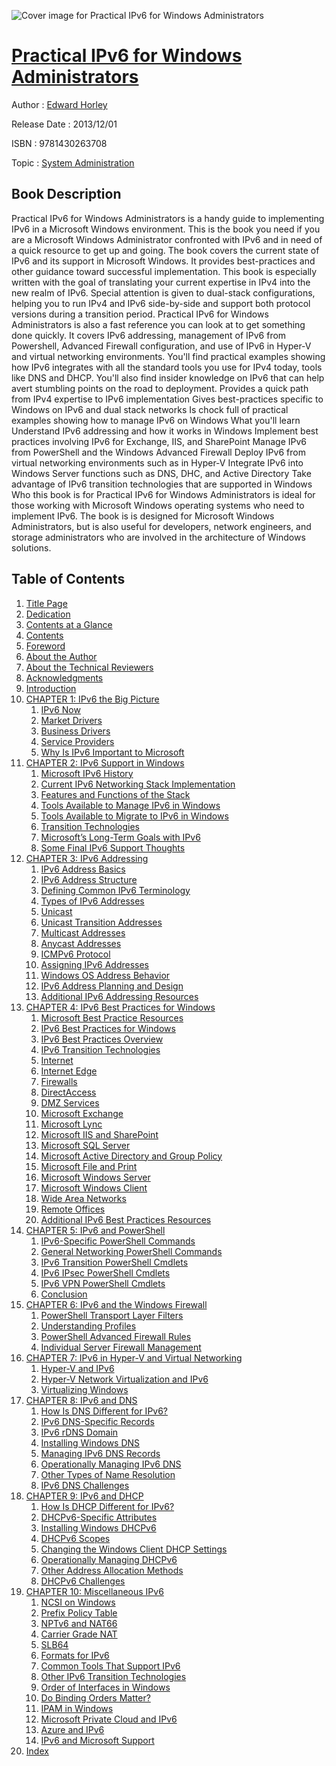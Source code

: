 ![Cover image for Practical IPv6 for Windows Administrators](https://imgdetail.ebookreading.net/cover/cover/system_admin/EB9781430263708.jpg)

[Practical IPv6 for Windows Administrators](https://ebookreading.net/view/book/Practical+IPv6+for+Windows+Administrators-EB9781430263708_1.html "Practical IPv6 for Windows Administrators")
====================================================================================================================

Author : [Edward Horley](https://ebookreading.net/search/author/Edward+Horley)

Release Date : 2013/12/01

ISBN : 9781430263708

Topic : [System Administration](https://ebookreading.net/search/category/system-administration)

Book Description
-----------------

Practical IPv6 for Windows Administrators is a handy guide to implementing IPv6 in a Microsoft Windows environment. This is the book you need if you are a Microsoft Windows Administrator confronted with IPv6 and in need of a quick resource to get up and going. The book covers the current state of IPv6 and its support in Microsoft Windows. It provides best-practices and other guidance toward successful implementation.
This book is especially written with the goal of translating your current expertise in IPv4 into the new realm of IPv6. Special attention is given to dual-stack configurations, helping you to run IPv4 and IPv6 side-by-side and support both protocol versions during a transition period.
Practical IPv6 for Windows Administrators is also a fast reference you can look at to get something done quickly. It covers IPv6 addressing, management of IPv6 from Powershell, Advanced Firewall configuration, and use of IPv6 in Hyper-V and virtual networking environments. You'll find practical examples showing how IPv6 integrates with all the standard tools you use for IPv4 today, tools like DNS and DHCP. You'll also find insider knowledge on IPv6 that can help avert stumbling points on the road to deployment.
Provides a quick path from IPv4 expertise to IPv6 implementation
Gives best-practices specific to Windows on IPv6 and dual stack networks
Is chock full of practical examples showing how to manage IPv6 on Windows
What you'll learn
Understand IPv6 addressing and how it works in Windows
Implement best practices involving IPv6 for Exchange, IIS, and SharePoint
Manage IPv6 from PowerShell and the Windows Advanced Firewall
Deploy IPv6 from virtual networking environments such as in Hyper-V
Integrate IPv6 into Windows Server functions such as DNS, DHC, and Active Directory
Take advantage of IPv6 transition technologies that are supported in Windows
Who this book is for
Practical IPv6 for Windows Administrators is ideal for those working with Microsoft Windows operating systems who need to implement IPv6. The book is is designed for Microsoft Windows Administrators, but is also useful for developers, network engineers, and storage administrators who are involved in the architecture of Windows solutions.
              
Table of Contents
-----------------

1. [Title Page](https://ebookreading.net/view/book/Practical+IPv6+for+Windows+Administrators-EB9781430263708_2.html)
1. [Dedication](https://ebookreading.net/view/book/Practical+IPv6+for+Windows+Administrators-EB9781430263708_4.html)
1. [Contents at a Glance](https://ebookreading.net/view/book/Practical+IPv6+for+Windows+Administrators-EB9781430263708_5.html)
1. [Contents](https://ebookreading.net/view/book/Practical+IPv6+for+Windows+Administrators-EB9781430263708_6.html)
1. [Foreword](https://ebookreading.net/view/book/Practical+IPv6+for+Windows+Administrators-EB9781430263708_7.html)
1. [About the Author](https://ebookreading.net/view/book/Practical+IPv6+for+Windows+Administrators-EB9781430263708_8.html)
1. [About the Technical Reviewers](https://ebookreading.net/view/book/Practical+IPv6+for+Windows+Administrators-EB9781430263708_9.html)
1. [Acknowledgments](https://ebookreading.net/view/book/Practical+IPv6+for+Windows+Administrators-EB9781430263708_10.html)
1. [Introduction](https://ebookreading.net/view/book/Practical+IPv6+for+Windows+Administrators-EB9781430263708_11.html)
1. [CHAPTER 1: IPv6 the Big Picture](https://ebookreading.net/view/book/Practical+IPv6+for+Windows+Administrators-EB9781430263708_12.html)
    1. [IPv6 Now](https://ebookreading.net/view/book/Practical+IPv6+for+Windows+Administrators-EB9781430263708_12.html#Sec1)
    1. [Market Drivers](https://ebookreading.net/view/book/Practical+IPv6+for+Windows+Administrators-EB9781430263708_12.html#Sec2)
    1. [Business Drivers](https://ebookreading.net/view/book/Practical+IPv6+for+Windows+Administrators-EB9781430263708_12.html#Sec8)
    1. [Service Providers](https://ebookreading.net/view/book/Practical+IPv6+for+Windows+Administrators-EB9781430263708_12.html#Sec9)
    1. [Why Is IPv6 Important to Microsoft](https://ebookreading.net/view/book/Practical+IPv6+for+Windows+Administrators-EB9781430263708_12.html#Sec10)
1. [CHAPTER 2: IPv6 Support in Windows](https://ebookreading.net/view/book/Practical+IPv6+for+Windows+Administrators-EB9781430263708_13.html)
    1. [Microsoft IPv6 History](https://ebookreading.net/view/book/Practical+IPv6+for+Windows+Administrators-EB9781430263708_13.html#Sec1)
    1. [Current IPv6 Networking Stack Implementation](https://ebookreading.net/view/book/Practical+IPv6+for+Windows+Administrators-EB9781430263708_13.html#Sec4)
    1. [Features and Functions of the Stack](https://ebookreading.net/view/book/Practical+IPv6+for+Windows+Administrators-EB9781430263708_13.html#Sec5)
    1. [Tools Available to Manage IPv6 in Windows](https://ebookreading.net/view/book/Practical+IPv6+for+Windows+Administrators-EB9781430263708_13.html#Sec12)
    1. [Tools Available to Migrate to IPv6 in Windows](https://ebookreading.net/view/book/Practical+IPv6+for+Windows+Administrators-EB9781430263708_13.html#Sec13)
    1. [Transition Technologies](https://ebookreading.net/view/book/Practical+IPv6+for+Windows+Administrators-EB9781430263708_13.html#Sec14)
    1. [Microsoft’s Long-Term Goals with IPv6](https://ebookreading.net/view/book/Practical+IPv6+for+Windows+Administrators-EB9781430263708_13.html#Sec18)
    1. [Some Final IPv6 Support Thoughts](https://ebookreading.net/view/book/Practical+IPv6+for+Windows+Administrators-EB9781430263708_13.html#Sec19)
1. [CHAPTER 3: IPv6 Addressing](https://ebookreading.net/view/book/Practical+IPv6+for+Windows+Administrators-EB9781430263708_14.html)
    1. [IPv6 Address Basics](https://ebookreading.net/view/book/Practical+IPv6+for+Windows+Administrators-EB9781430263708_14.html#Sec1)
    1. [IPv6 Address Structure](https://ebookreading.net/view/book/Practical+IPv6+for+Windows+Administrators-EB9781430263708_14.html#Sec4)
    1. [Defining Common IPv6 Terminology](https://ebookreading.net/view/book/Practical+IPv6+for+Windows+Administrators-EB9781430263708_14.html#Sec7)
    1. [Types of IPv6 Addresses](https://ebookreading.net/view/book/Practical+IPv6+for+Windows+Administrators-EB9781430263708_14.html#Sec8)
    1. [Unicast](https://ebookreading.net/view/book/Practical+IPv6+for+Windows+Administrators-EB9781430263708_14.html#Sec9)
    1. [Unicast Transition Addresses](https://ebookreading.net/view/book/Practical+IPv6+for+Windows+Administrators-EB9781430263708_14.html#Sec14)
    1. [Multicast Addresses](https://ebookreading.net/view/book/Practical+IPv6+for+Windows+Administrators-EB9781430263708_14.html#Sec18)
    1. [Anycast Addresses ](https://ebookreading.net/view/book/Practical+IPv6+for+Windows+Administrators-EB9781430263708_14.html#Sec24)
    1. [ICMPv6 Protocol ](https://ebookreading.net/view/book/Practical+IPv6+for+Windows+Administrators-EB9781430263708_14.html#Sec25)
    1. [Assigning IPv6 Addresses](https://ebookreading.net/view/book/Practical+IPv6+for+Windows+Administrators-EB9781430263708_14.html#Sec26)
    1. [Windows OS Address Behavior](https://ebookreading.net/view/book/Practical+IPv6+for+Windows+Administrators-EB9781430263708_14.html#Sec38)
    1. [IPv6 Address Planning and Design](https://ebookreading.net/view/book/Practical+IPv6+for+Windows+Administrators-EB9781430263708_14.html#Sec43)
    1. [Additional IPv6 Addressing Resources](https://ebookreading.net/view/book/Practical+IPv6+for+Windows+Administrators-EB9781430263708_14.html#Sec49)
1. [CHAPTER 4: IPv6 Best Practices for Windows](https://ebookreading.net/view/book/Practical+IPv6+for+Windows+Administrators-EB9781430263708_15.html)
    1. [Microsoft Best Practice Resources](https://ebookreading.net/view/book/Practical+IPv6+for+Windows+Administrators-EB9781430263708_15.html#Sec1)
    1. [IPv6 Best Practices for Windows](https://ebookreading.net/view/book/Practical+IPv6+for+Windows+Administrators-EB9781430263708_15.html#Sec2)
    1. [IPv6 Best Practices Overview](https://ebookreading.net/view/book/Practical+IPv6+for+Windows+Administrators-EB9781430263708_15.html#Sec3)
    1. [IPv6 Transition Technologies](https://ebookreading.net/view/book/Practical+IPv6+for+Windows+Administrators-EB9781430263708_15.html#Sec4)
    1. [Internet](https://ebookreading.net/view/book/Practical+IPv6+for+Windows+Administrators-EB9781430263708_15.html#Sec9)
    1. [Internet Edge](https://ebookreading.net/view/book/Practical+IPv6+for+Windows+Administrators-EB9781430263708_15.html#Sec12)
    1. [Firewalls](https://ebookreading.net/view/book/Practical+IPv6+for+Windows+Administrators-EB9781430263708_15.html#Sec15)
    1. [DirectAccess](https://ebookreading.net/view/book/Practical+IPv6+for+Windows+Administrators-EB9781430263708_15.html#Sec18)
    1. [DMZ Services](https://ebookreading.net/view/book/Practical+IPv6+for+Windows+Administrators-EB9781430263708_15.html#Sec21)
    1. [Microsoft Exchange](https://ebookreading.net/view/book/Practical+IPv6+for+Windows+Administrators-EB9781430263708_15.html#Sec36)
    1. [Microsoft Lync](https://ebookreading.net/view/book/Practical+IPv6+for+Windows+Administrators-EB9781430263708_15.html#Sec39)
    1. [Microsoft IIS and SharePoint](https://ebookreading.net/view/book/Practical+IPv6+for+Windows+Administrators-EB9781430263708_15.html#Sec42)
    1. [Microsoft SQL Server](https://ebookreading.net/view/book/Practical+IPv6+for+Windows+Administrators-EB9781430263708_15.html#Sec46)
    1. [Microsoft Active Directory and Group Policy](https://ebookreading.net/view/book/Practical+IPv6+for+Windows+Administrators-EB9781430263708_15.html#Sec49)
    1. [Microsoft File and Print](https://ebookreading.net/view/book/Practical+IPv6+for+Windows+Administrators-EB9781430263708_15.html#Sec53)
    1. [Microsoft Windows Server](https://ebookreading.net/view/book/Practical+IPv6+for+Windows+Administrators-EB9781430263708_15.html#Sec56)
    1. [Microsoft Windows Client](https://ebookreading.net/view/book/Practical+IPv6+for+Windows+Administrators-EB9781430263708_15.html#Sec59)
    1. [Wide Area Networks](https://ebookreading.net/view/book/Practical+IPv6+for+Windows+Administrators-EB9781430263708_15.html#Sec62)
    1. [Remote Offices](https://ebookreading.net/view/book/Practical+IPv6+for+Windows+Administrators-EB9781430263708_15.html#Sec65)
    1. [Additional IPv6 Best Practices Resources](https://ebookreading.net/view/book/Practical+IPv6+for+Windows+Administrators-EB9781430263708_15.html#Sec68)
1. [CHAPTER 5: IPv6 and PowerShell](https://ebookreading.net/view/book/Practical+IPv6+for+Windows+Administrators-EB9781430263708_16.html)
    1. [IPv6-Specific PowerShell Commands](https://ebookreading.net/view/book/Practical+IPv6+for+Windows+Administrators-EB9781430263708_16.html#Sec1)
    1. [General Networking PowerShell Commands](https://ebookreading.net/view/book/Practical+IPv6+for+Windows+Administrators-EB9781430263708_16.html#Sec5)
    1. [IPv6 Transition PowerShell Cmdlets](https://ebookreading.net/view/book/Practical+IPv6+for+Windows+Administrators-EB9781430263708_16.html#Sec10)
    1. [IPv6 IPsec PowerShell Cmdlets](https://ebookreading.net/view/book/Practical+IPv6+for+Windows+Administrators-EB9781430263708_16.html#Sec14)
    1. [IPv6 VPN PowerShell Cmdlets](https://ebookreading.net/view/book/Practical+IPv6+for+Windows+Administrators-EB9781430263708_16.html#Sec18)
    1. [Conclusion](https://ebookreading.net/view/book/Practical+IPv6+for+Windows+Administrators-EB9781430263708_16.html#Sec19)
1. [CHAPTER 6: IPv6 and the Windows Firewall](https://ebookreading.net/view/book/Practical+IPv6+for+Windows+Administrators-EB9781430263708_17.html)
    1. [PowerShell Transport Layer Filters](https://ebookreading.net/view/book/Practical+IPv6+for+Windows+Administrators-EB9781430263708_17.html#Sec1)
    1. [Understanding Profiles](https://ebookreading.net/view/book/Practical+IPv6+for+Windows+Administrators-EB9781430263708_17.html#Sec2)
    1. [PowerShell Advanced Firewall Rules](https://ebookreading.net/view/book/Practical+IPv6+for+Windows+Administrators-EB9781430263708_17.html#Sec5)
    1. [Individual Server Firewall Management](https://ebookreading.net/view/book/Practical+IPv6+for+Windows+Administrators-EB9781430263708_17.html#Sec6)
1. [CHAPTER 7: IPv6 in Hyper-V and Virtual Networking](https://ebookreading.net/view/book/Practical+IPv6+for+Windows+Administrators-EB9781430263708_18.html)
    1. [Hyper-V and IPv6](https://ebookreading.net/view/book/Practical+IPv6+for+Windows+Administrators-EB9781430263708_18.html#Sec1)
    1. [Hyper-V Network Virtualization and IPv6](https://ebookreading.net/view/book/Practical+IPv6+for+Windows+Administrators-EB9781430263708_18.html#Sec4)
    1. [Virtualizing Windows](https://ebookreading.net/view/book/Practical+IPv6+for+Windows+Administrators-EB9781430263708_18.html#Sec5)
1. [CHAPTER 8: IPv6 and DNS](https://ebookreading.net/view/book/Practical+IPv6+for+Windows+Administrators-EB9781430263708_19.html)
    1. [How Is DNS Different for IPv6?](https://ebookreading.net/view/book/Practical+IPv6+for+Windows+Administrators-EB9781430263708_19.html#Sec1)
    1. [IPv6 DNS-Specific Records](https://ebookreading.net/view/book/Practical+IPv6+for+Windows+Administrators-EB9781430263708_19.html#Sec2)
    1. [IPv6 rDNS Domain](https://ebookreading.net/view/book/Practical+IPv6+for+Windows+Administrators-EB9781430263708_19.html#Sec3)
    1. [Installing Windows DNS](https://ebookreading.net/view/book/Practical+IPv6+for+Windows+Administrators-EB9781430263708_19.html#Sec4)
    1. [Managing IPv6 DNS Records](https://ebookreading.net/view/book/Practical+IPv6+for+Windows+Administrators-EB9781430263708_19.html#Sec7)
    1. [Operationally Managing IPv6 DNS](https://ebookreading.net/view/book/Practical+IPv6+for+Windows+Administrators-EB9781430263708_19.html#Sec12)
    1. [Other Types of Name Resolution](https://ebookreading.net/view/book/Practical+IPv6+for+Windows+Administrators-EB9781430263708_19.html#Sec13)
    1. [IPv6 DNS Challenges](https://ebookreading.net/view/book/Practical+IPv6+for+Windows+Administrators-EB9781430263708_19.html#Sec17)
1. [CHAPTER 9: IPv6 and DHCP](https://ebookreading.net/view/book/Practical+IPv6+for+Windows+Administrators-EB9781430263708_20.html)
    1. [How Is DHCP Different for IPv6?](https://ebookreading.net/view/book/Practical+IPv6+for+Windows+Administrators-EB9781430263708_20.html#Sec1)
    1. [DHCPv6-Specific Attributes](https://ebookreading.net/view/book/Practical+IPv6+for+Windows+Administrators-EB9781430263708_20.html#Sec2)
    1. [Installing Windows DHCPv6](https://ebookreading.net/view/book/Practical+IPv6+for+Windows+Administrators-EB9781430263708_20.html#Sec5)
    1. [DHCPv6 Scopes](https://ebookreading.net/view/book/Practical+IPv6+for+Windows+Administrators-EB9781430263708_20.html#Sec8)
    1. [Changing the Windows Client DHCP Settings](https://ebookreading.net/view/book/Practical+IPv6+for+Windows+Administrators-EB9781430263708_20.html#Sec11)
    1. [Operationally Managing DHCPv6](https://ebookreading.net/view/book/Practical+IPv6+for+Windows+Administrators-EB9781430263708_20.html#Sec12)
    1. [Other Address Allocation Methods](https://ebookreading.net/view/book/Practical+IPv6+for+Windows+Administrators-EB9781430263708_20.html#Sec13)
    1. [DHCPv6 Challenges](https://ebookreading.net/view/book/Practical+IPv6+for+Windows+Administrators-EB9781430263708_20.html#Sec14)
1. [CHAPTER 10: Miscellaneous IPv6](https://ebookreading.net/view/book/Practical+IPv6+for+Windows+Administrators-EB9781430263708_21.html)
    1. [NCSI on Windows](https://ebookreading.net/view/book/Practical+IPv6+for+Windows+Administrators-EB9781430263708_21.html#Sec1)
    1. [Prefix Policy Table](https://ebookreading.net/view/book/Practical+IPv6+for+Windows+Administrators-EB9781430263708_21.html#Sec4)
    1. [NPTv6 and NAT66](https://ebookreading.net/view/book/Practical+IPv6+for+Windows+Administrators-EB9781430263708_21.html#Sec5)
    1. [Carrier Grade NAT](https://ebookreading.net/view/book/Practical+IPv6+for+Windows+Administrators-EB9781430263708_21.html#Sec8)
    1. [SLB64](https://ebookreading.net/view/book/Practical+IPv6+for+Windows+Administrators-EB9781430263708_21.html#Sec9)
    1. [Formats for IPv6](https://ebookreading.net/view/book/Practical+IPv6+for+Windows+Administrators-EB9781430263708_21.html#Sec10)
    1. [Common Tools That Support IPv6](https://ebookreading.net/view/book/Practical+IPv6+for+Windows+Administrators-EB9781430263708_21.html#Sec11)
    1. [Other IPv6 Transition Technologies](https://ebookreading.net/view/book/Practical+IPv6+for+Windows+Administrators-EB9781430263708_21.html#Sec12)
    1. [Order of Interfaces in Windows](https://ebookreading.net/view/book/Practical+IPv6+for+Windows+Administrators-EB9781430263708_21.html#Sec16)
    1. [Do Binding Orders Matter?](https://ebookreading.net/view/book/Practical+IPv6+for+Windows+Administrators-EB9781430263708_21.html#Sec17)
    1. [IPAM in Windows](https://ebookreading.net/view/book/Practical+IPv6+for+Windows+Administrators-EB9781430263708_21.html#Sec18)
    1. [Microsoft Private Cloud and IPv6](https://ebookreading.net/view/book/Practical+IPv6+for+Windows+Administrators-EB9781430263708_21.html#Sec19)
    1. [Azure and IPv6](https://ebookreading.net/view/book/Practical+IPv6+for+Windows+Administrators-EB9781430263708_21.html#Sec20)
    1. [IPv6 and Microsoft Support](https://ebookreading.net/view/book/Practical+IPv6+for+Windows+Administrators-EB9781430263708_21.html#Sec21)
1. [Index](https://ebookreading.net/view/book/Practical+IPv6+for+Windows+Administrators-EB9781430263708_22.html)
